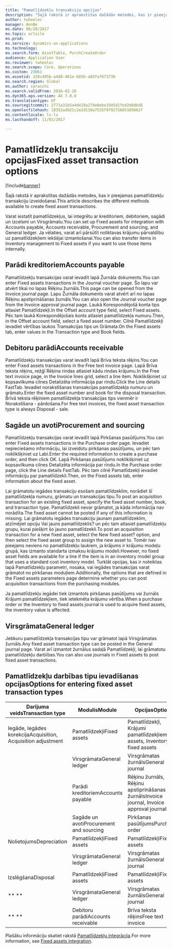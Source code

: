 ```yaml
---
title: "Pamatlīdzekļu transakciju opcijas"
description: "Šajā rakstā ir aprakstītas dažādās metodes, kas ir pieejamas pamatlīdzekļu transakciju izveidošanai."
author: twheeloc
manager: AnnBe
ms.date: 06/20/2017
ms.topic: article
ms.prod: 
ms.service: dynamics-ax-applications
ms.technology: 
ms.search.form: AssetTable, PurchCreateOrder
audience: Application User
ms.reviewer: twheeloc
ms.search.scope: Core, Operations
ms.custom: 23061
ms.assetid: 338c495b-a4d8-461e-b85b-a83faf673730
ms.search.region: Global
ms.author: saraschi
ms.search.validFrom: 2016-02-28
ms.dyn365.ops.version: AX 7.0.0
ms.translationtype: HT
ms.sourcegitcommit: 2771a31b5a4d418a27de0ebe1945d1fed2d8d6d6
ms.openlocfilehash: 18352ad921c2e2d110a7535f979272685105662f
ms.contentlocale: lv-lv
ms.lasthandoff: 11/03/2017

---
```


# <a name="fixed-asset-transaction-options"></a><span data-ttu-id="4c821-103">Pamatlīdzekļu transakciju opcijas</span><span class="sxs-lookup"><span data-stu-id="4c821-103">Fixed asset transaction options</span></span>

[!include[banner](../includes/banner.md)]


<span data-ttu-id="4c821-104">Šajā rakstā ir aprakstītas dažādās metodes, kas ir pieejamas pamatlīdzekļu transakciju izveidošanai.</span><span class="sxs-lookup"><span data-stu-id="4c821-104">This article describes the different methods available to create fixed asset transactions.</span></span>

<span data-ttu-id="4c821-105">Varat iestatīt pamatlīdzekļus, lai integrētu ar kreditoriem, debitoriem, sagādi un izcelsmi un Virsgrāmatu.</span><span class="sxs-lookup"><span data-stu-id="4c821-105">You can set up Fixed assets for integration with Accounts payable, Accounts receivable, Procurement and sourcing, and General ledger.</span></span> <span data-ttu-id="4c821-106">Ja vēlaties, varat arī pārsūtīt noliktavas krājumu pārvaldību uz pamatlīdzekļiem iekšējai izmantošanai.</span><span class="sxs-lookup"><span data-stu-id="4c821-106">You can also transfer items in Inventory management to Fixed assets if you want to use those items internally.</span></span>

## <a name="accounts-payable"></a><span data-ttu-id="4c821-107">Parādi kreditoriem</span><span class="sxs-lookup"><span data-stu-id="4c821-107">Accounts payable</span></span>
<span data-ttu-id="4c821-108">Pamatlīdzekļu transakcijas varat ievadīt lapā Žurnāla dokuments.</span><span class="sxs-lookup"><span data-stu-id="4c821-108">You can enter Fixed assets transactions in the Journal voucher page.</span></span> <span data-ttu-id="4c821-109">Šo lapu var atvērt tikai no lapas Rēķinu žurnāls.</span><span class="sxs-lookup"><span data-stu-id="4c821-109">This page can be opened from the Invoice journal page.</span></span> <span data-ttu-id="4c821-110">Lapu Žurnāla dokuments varat atvērt arī no lapas Rēķinu apstiprināšanas žurnāls.</span><span class="sxs-lookup"><span data-stu-id="4c821-110">You can also open the Journal voucher page from the Invoice approval journal page.</span></span> <span data-ttu-id="4c821-111">Laukā Korespondējošā konta tips atlasiet Pamatlīdzekļi.</span><span class="sxs-lookup"><span data-stu-id="4c821-111">In the Offset account type field, select Fixed assets.</span></span> <span data-ttu-id="4c821-112">Pēc tam laukā Korespondējošais konts atlasiet pamatlīdzekļa numuru.</span><span class="sxs-lookup"><span data-stu-id="4c821-112">Then, in the Offset account field, select a fixed asset number.</span></span> <span data-ttu-id="4c821-113">Cilnē Pamatlīdzekļi ievadiet vērtības laukos Transakcijas tips un Grāmata.</span><span class="sxs-lookup"><span data-stu-id="4c821-113">On the Fixed assets tab, enter values in the Transaction type and Book fields.</span></span>

## <a name="accounts-receivable"></a><span data-ttu-id="4c821-114">Debitoru parādi</span><span class="sxs-lookup"><span data-stu-id="4c821-114">Accounts receivable</span></span>
<span data-ttu-id="4c821-115">Pamatlīdzekļu transakcijas varat ievadīt lapā Brīva teksta rēķins.</span><span class="sxs-lookup"><span data-stu-id="4c821-115">You can enter Fixed assets transactions in the Free text invoice page.</span></span>  <span data-ttu-id="4c821-116">Lapā Brīva teksta rēķins, režģī Rēķina rindas atlasiet kādu rindas krājumu.</span><span class="sxs-lookup"><span data-stu-id="4c821-116">In the Free text invoice page, in the Invoice lines grid, select a line item.</span></span> <span data-ttu-id="4c821-117">Noklikšķiniet uz kopsavilkuma cilnes Detalizēta informācija par rindu.</span><span class="sxs-lookup"><span data-stu-id="4c821-117">Click the Line details FastTab.</span></span> <span data-ttu-id="4c821-118">Ievadiet norakstīšanas transakcijas pamatlīdzekļa numuru un grāmatu.</span><span class="sxs-lookup"><span data-stu-id="4c821-118">Enter the fixed asset number and book for the disposal transaction.</span></span> <span data-ttu-id="4c821-119">Brīvā teksta rēķiniem pamatlīdzekļa transakcijas tips vienmēr ir Norakstīšana - pārdošana.</span><span class="sxs-lookup"><span data-stu-id="4c821-119">For free text invoices, the fixed asset transaction type is always Disposal - sale.</span></span>

## <a name="procurement-and-sourcing"></a><span data-ttu-id="4c821-120">Sagāde un avoti</span><span class="sxs-lookup"><span data-stu-id="4c821-120">Procurement and sourcing</span></span>
<span data-ttu-id="4c821-121">Pamatlīdzekļu transakcijas varat ievadīt lapā Pirkšanas pasūtījums.</span><span class="sxs-lookup"><span data-stu-id="4c821-121">You can enter Fixed assets transactions in the Purchase order page.</span></span> <span data-ttu-id="4c821-122">Ievadiet nepieciešamo informāciju, lai izveidotu pirkšanas pasūtījumu, un pēc tam noklikšķiniet uz Labi.</span><span class="sxs-lookup"><span data-stu-id="4c821-122">Enter the required information to create a purchase order, and then click OK.</span></span> <span data-ttu-id="4c821-123">Lapā Pirkšanas pasūtījums noklikšķiniet uz kopsavilkuma cilnes Detalizēta informācija par rindu.</span><span class="sxs-lookup"><span data-stu-id="4c821-123">In the Purchase order page, click the Line details FastTab.</span></span> <span data-ttu-id="4c821-124">Pēc tam cilnē Pamatlīdzekļi ievadiet informāciju par pamatlīdzekli.</span><span class="sxs-lookup"><span data-stu-id="4c821-124">Then, on the Fixed assets tab, enter information about the fixed asset.</span></span> 

<span data-ttu-id="4c821-125">Lai grāmatotu iegādes transakciju esošam pamatlīdzeklim, norādiet šī pamatlīdzekļa numuru, grāmatu un transakcijas tipu.</span><span class="sxs-lookup"><span data-stu-id="4c821-125">To post an acquisition transaction for an existing fixed asset, specify the fixed asset number, book, and transaction type.</span></span> <span data-ttu-id="4c821-126">Pamatlīdzekli nevar grāmatot, ja kāda informācija nav norādīta.</span><span class="sxs-lookup"><span data-stu-id="4c821-126">The fixed asset cannot be posted if any of this information is missing.</span></span> <span data-ttu-id="4c821-127">Lai grāmatotu iegādes transakciju jaunam pamatlīdzeklim, atzīmējiet opciju Vai jauns pamatlīdzeklis? un pēc tam atlasiet pamatlīdzekļu grupu, kurai piešķirt šo jauno pamatlīdzekli.</span><span class="sxs-lookup"><span data-stu-id="4c821-127">To post an acquisition transaction for a new fixed asset, select the New fixed asset? option, and then select the fixed asset group to assign the new asset to.</span></span> <span data-ttu-id="4c821-128">Tomēr nav pieejams neviens no pamatlīdzekļu laukiem, ja krājums ir krājumu modeļu grupā, kas izmanto standarta izmaksu krājumu modeli.</span><span class="sxs-lookup"><span data-stu-id="4c821-128">However, no fixed asset fields are available for a line if the item is in an inventory model group that uses a standard cost inventory model.</span></span> <span data-ttu-id="4c821-129">Turklāt opcijas, kas ir noteiktas lapā Pamatlīdzekļu parametri, nosaka, vai iegādes transakcijas varat grāmatot no pirkšanas moduļiem.</span><span class="sxs-lookup"><span data-stu-id="4c821-129">Additionally, the options that are defined in the Fixed assets parameters page determine whether you can post acquisition transactions from the purchasing modules.</span></span> 

<span data-ttu-id="4c821-130">Ja pamatlīdzekļu iegādei tiek izmantots pirkšanas pasūtījums vai žurnāls Krājumi pamatlīdzekļiem, tiek ietekmēta krājumu vērtība.</span><span class="sxs-lookup"><span data-stu-id="4c821-130">When a purchase order or the Inventory to fixed assets journal is used to acquire fixed assets, the inventory value is affected.</span></span>

## <a name="general-ledger"></a><span data-ttu-id="4c821-131">Virsgrāmata</span><span class="sxs-lookup"><span data-stu-id="4c821-131">General ledger</span></span>
<span data-ttu-id="4c821-132">Jebkuru pamatlīdzekļa transakcijas tipu var grāmatot lapā Virsgrāmatas žurnāls.</span><span class="sxs-lookup"><span data-stu-id="4c821-132">Any fixed asset transaction type can be posted in the General journal page.</span></span> <span data-ttu-id="4c821-133">Varat arī izmantot žurnālus sadaļā Pamatlīdzekļi, lai grāmatotu pamatlīdzekļu darbības.</span><span class="sxs-lookup"><span data-stu-id="4c821-133">You can also use journals in Fixed assets to post fixed asset transactions.</span></span>

## <a name="options-for-entering-fixed-asset-transaction-types"></a><span data-ttu-id="4c821-134">Pamatlīdzekļu darbības tipu ievadīšanas opcijas</span><span class="sxs-lookup"><span data-stu-id="4c821-134">Options for entering fixed asset transaction types</span></span>


| <span data-ttu-id="4c821-135">Darījuma veids</span><span class="sxs-lookup"><span data-stu-id="4c821-135">Transaction type</span></span>                    | <span data-ttu-id="4c821-136">Modulis</span><span class="sxs-lookup"><span data-stu-id="4c821-136">Module</span></span>                   | <span data-ttu-id="4c821-137">Opcijas</span><span class="sxs-lookup"><span data-stu-id="4c821-137">Options</span></span>                                   |
|-------------------------------------|--------------------------|-------------------------------------------|
| <span data-ttu-id="4c821-138">Iegāde, Iegādes korekcija</span><span class="sxs-lookup"><span data-stu-id="4c821-138">Acquisition, Acquisition adjustment</span></span> | <span data-ttu-id="4c821-139">Pamatlīdzekļi</span><span class="sxs-lookup"><span data-stu-id="4c821-139">Fixed assets</span></span>             | <span data-ttu-id="4c821-140">Pamatlīdzekļi, Krājumi pamatlīdzekļiem</span><span class="sxs-lookup"><span data-stu-id="4c821-140">Fixed assets, Inventory to fixed assets</span></span>   |
|                                     | <span data-ttu-id="4c821-141">Virsgrāmata</span><span class="sxs-lookup"><span data-stu-id="4c821-141">General ledger</span></span>           | <span data-ttu-id="4c821-142">Virsgrāmatas žurnāls</span><span class="sxs-lookup"><span data-stu-id="4c821-142">General journal</span></span>                           |
|                                     | <span data-ttu-id="4c821-143">Parādi kreditoriem</span><span class="sxs-lookup"><span data-stu-id="4c821-143">Accounts payable</span></span>         | <span data-ttu-id="4c821-144">Rēķinu žurnāls, Rēķinu apstiprināšanas žurnāls</span><span class="sxs-lookup"><span data-stu-id="4c821-144">Invoice journal, Invoice approval journal</span></span> |
|                                     | <span data-ttu-id="4c821-145">Sagāde un avoti</span><span class="sxs-lookup"><span data-stu-id="4c821-145">Procurement and sourcing</span></span> | <span data-ttu-id="4c821-146">Pirkšanas pasūtījums</span><span class="sxs-lookup"><span data-stu-id="4c821-146">Purchase order</span></span>                            |
| <span data-ttu-id="4c821-147">Nolietojums</span><span class="sxs-lookup"><span data-stu-id="4c821-147">Depreciation</span></span>                        | <span data-ttu-id="4c821-148">Pamatlīdzekļi</span><span class="sxs-lookup"><span data-stu-id="4c821-148">Fixed assets</span></span>             | <span data-ttu-id="4c821-149">Pamatlīdzekļi</span><span class="sxs-lookup"><span data-stu-id="4c821-149">Fixed assets</span></span>                              |
|                                     | <span data-ttu-id="4c821-150">Virsgrāmata</span><span class="sxs-lookup"><span data-stu-id="4c821-150">General ledger</span></span>           | <span data-ttu-id="4c821-151">Virsgrāmatas žurnāls</span><span class="sxs-lookup"><span data-stu-id="4c821-151">General journal</span></span>                           |
| <span data-ttu-id="4c821-152">Izslēgšana</span><span class="sxs-lookup"><span data-stu-id="4c821-152">Disposal</span></span>                            | <span data-ttu-id="4c821-153">Pamatlīdzekļi</span><span class="sxs-lookup"><span data-stu-id="4c821-153">Fixed assets</span></span>             | <span data-ttu-id="4c821-154">Pamatlīdzekļi</span><span class="sxs-lookup"><span data-stu-id="4c821-154">Fixed assets</span></span>                              |
| <span data-ttu-id="4c821-155">** **</span><span class="sxs-lookup"><span data-stu-id="4c821-155">** **</span></span>                               | <span data-ttu-id="4c821-156">Virsgrāmata</span><span class="sxs-lookup"><span data-stu-id="4c821-156">General ledger</span></span>           | <span data-ttu-id="4c821-157">Virsgrāmatas žurnāls</span><span class="sxs-lookup"><span data-stu-id="4c821-157">General journal</span></span>                           |
| <span data-ttu-id="4c821-158">** **</span><span class="sxs-lookup"><span data-stu-id="4c821-158">** **</span></span>                               | <span data-ttu-id="4c821-159">Debitoru parādi</span><span class="sxs-lookup"><span data-stu-id="4c821-159">Accounts receivable</span></span>      | <span data-ttu-id="4c821-160">Brīva teksta rēķins</span><span class="sxs-lookup"><span data-stu-id="4c821-160">Free text invoice</span></span>                         |



<span data-ttu-id="4c821-161">Plašāku informāciju skatiet rakstā [Pamatlīdzekļu integrācija](fixed-asset-integration.md).</span><span class="sxs-lookup"><span data-stu-id="4c821-161">For more information, see [Fixed assets integration](fixed-asset-integration.md).</span></span>




